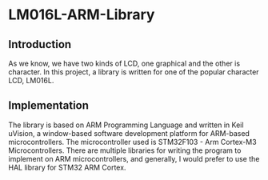 
<h1>
  LM016L-ARM-Library
</h1>

<h2>
  Introduction
 </h2>
As we know, we have two kinds of LCD, one graphical and the other is character. In this project, a library is written for one of the popular character LCD, LM016L. 

<h2>
  Implementation
</h2>
The library is based on ARM Programming Language and written in Keil uVision, a window-based software development platform for ARM-based microcontrollers. 
The microcontroller used is STM32F103 - Arm Cortex-M3 Microcontrollers.
There are multiple libraries for writing the program to implement on ARM microcontrollers, and generally, I would prefer to use the HAL library for STM32 ARM Cortex.
